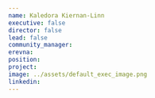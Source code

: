 ```yaml
---
name: Kaledora Kiernan-Linn
executive: false
director: false
lead: false
community_manager:  
erevna:   
position:  
project:  
image: ../assets/default_exec_image.png
linkedin: 
---
```

